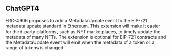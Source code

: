 ## ChatGPT4

ERC-4906 proposes to add a MetadataUpdate event to the EIP-721 metadata update standard in Ethereum. This extension will make it easier for third-party platforms, such as NFT marketplaces, to timely update the metadata of many NFTs. The extension is optional for EIP-721 contracts and the MetadataUpdate event will emit when the metadata of a token or a range of tokens is changed.
